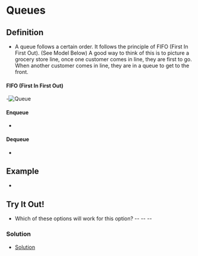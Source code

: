 # Queues

## Definition
- A queue follows a certain order. It follows the principle of
FIFO (First In First Out). (See Model Below) A good way to 
think of this is to picture a grocery store line, once one 
customer comes in line, they are first to go. When another 
customer comes in line, they are in a queue to get to 
the front.


#### FIFO (First In First Out)
-![Queue](https://encrypted-tbn0.gstatic.com/images?q=tbn:ANd9GcSeQ7WxU65fRHiA2-w1Qz6GsT8HyYIDegYRDQ&usqp=CAU)

#### Enqueue
-


#### Dequeue
-

## Example
-


## Try It Out!
- Which of these options will work for this option?
--
--
--


### Solution
- [Solution](queuesolution.md)